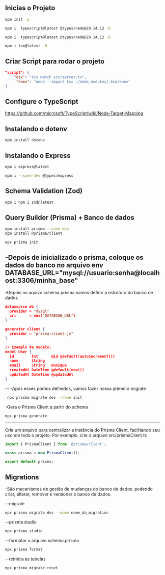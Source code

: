 ## Inicias o Projeto

```bash
npm init -y
```

```bash
npm i  typescript@latest @types/node@20.14.12 -D
```

```bash
npm i  typescript@latest @types/node@20.14.12 -D
```

```bash
npm i tsx@latest -D
```

## Criar Script para rodar o projeto

```json
"script": {
    "dev": "tsx watch src/server.ts",
     "knex": "node --import tsx ./node_modules/.bin/knex"
}
```

## Configure o TypeScript
https://github.com/microsoft/TypeScript/wiki/Node-Target-Mapping


## Instalando o dotenv
```bash
npm install dotenv
```

## Instalando o Express

```bash
npm i express@latest
```

```bash
npm i --save-dev @types/express
```

## Schema Validation (Zod)

```bash
npm i npm i zod@latest
```

## Query Builder (Prisma) + Banco de dados

```bash
npm install prisma --save-dev
npm install @prisma/client
```

```bash
npx prisma init
```

-Depois de inicializado o prisma, coloque os dados do banco no arquivo env 
DATABASE_URL="mysql://usuario:senha@localhost:3306/minha_base"
--

-Depois no aquivo schema.prisma vamos definir a estrutura do banco de dados

```json
datasource db {
  provider = "mysql"
  url      = env("DATABASE_URL")
}

generator client {
  provider = "prisma-client-js"
}

// Exemplo de modelo:
model User {
  id        Int      @id @default(autoincrement())
  name      String
  email     String   @unique
  createdAt DateTime @default(now())
  updatedAt DateTime @updatedAt
}
```
--
-Após esses pontos definidos, vamos fazer nossa primeira migrate
```bash
 npx prisma migrate dev --name init
```
-Gera o Prisma Client a partir do schema
```bash
npx prisma generate
```
---
Crie um arquivo para centralizar a instância do Prisma Client, facilitando seu uso em todo o projeto. Por exemplo, crie o arquivo src/prismaClient.ts

```typescript
import { PrismaClient } from '@prisma/client';

const prisma = new PrismaClient();

export default prisma;
```
## Migrations
-São mecanismos de gestão de mudanças do banco de dados. podendo criar, alterar, remover e versionar o banco de dados.

--migrate
```bash
npx prisma migrate dev --name nome_da_migration
```
--prisma studio
```bash
npx prisma studio
```
--formatar o arquivo schema.prisma
```bash
npx prisma format
```
--reinicia as tabelas
```bash
npx prisma migrate reset
```

